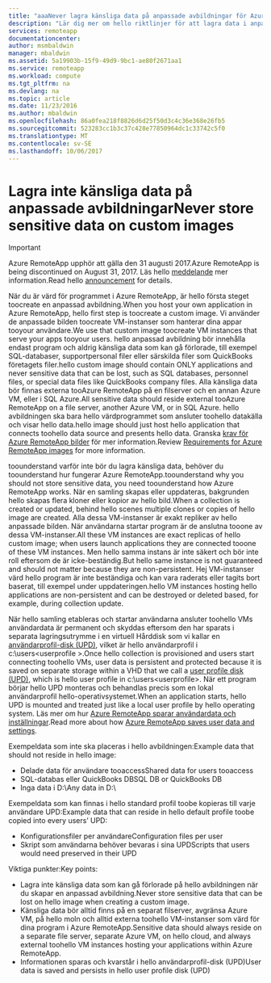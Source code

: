```yaml
---
title: "aaaNever lagra känsliga data på anpassade avbildningar för Azure RemoteApp | Microsoft Docs"
description: "Lär dig mer om hello riktlinjer för att lagra data i anpassade avbildningar i Azure RemoteApp"
services: remoteapp
documentationcenter: 
author: msmbaldwin
manager: mbaldwin
ms.assetid: 5a19903b-15f9-49d9-9bc1-ae80f2671aa1
ms.service: remoteapp
ms.workload: compute
ms.tgt_pltfrm: na
ms.devlang: na
ms.topic: article
ms.date: 11/23/2016
ms.author: mbaldwin
ms.openlocfilehash: 86a0fea218f8826d6d25f50d3c4c36e368e26fb5
ms.sourcegitcommit: 523283cc1b3c37c428e77850964dc1c33742c5f0
ms.translationtype: MT
ms.contentlocale: sv-SE
ms.lasthandoff: 10/06/2017
---
```

# <a name="never-store-sensitive-data-on-custom-images"></a><span data-ttu-id="c7cd4-103">Lagra inte känsliga data på anpassade avbildningar</span><span class="sxs-lookup"><span data-stu-id="c7cd4-103">Never store sensitive data on custom images</span></span>
> [!IMPORTANT]
> <span data-ttu-id="c7cd4-104">Azure RemoteApp upphör att gälla den 31 augusti 2017.</span><span class="sxs-lookup"><span data-stu-id="c7cd4-104">Azure RemoteApp is being discontinued on August 31, 2017.</span></span> <span data-ttu-id="c7cd4-105">Läs hello [meddelande](https://go.microsoft.com/fwlink/?linkid=821148) mer information.</span><span class="sxs-lookup"><span data-stu-id="c7cd4-105">Read hello [announcement](https://go.microsoft.com/fwlink/?linkid=821148) for details.</span></span>
> 
> 

<span data-ttu-id="c7cd4-106">När du är värd för programmet i Azure RemoteApp, är hello första steget toocreate en anpassad avbildning.</span><span class="sxs-lookup"><span data-stu-id="c7cd4-106">When you host your own application in Azure RemoteApp, hello first step is toocreate a custom image.</span></span> <span data-ttu-id="c7cd4-107">Vi använder de anpassade bilden toocreate VM-instanser som hanterar dina appar tooyour användare.</span><span class="sxs-lookup"><span data-stu-id="c7cd4-107">We use that custom image toocreate VM instances that serve your apps tooyour users.</span></span> <span data-ttu-id="c7cd4-108">hello anpassad avbildning bör innehålla endast program och aldrig känsliga data som kan gå förlorade, till exempel SQL-databaser, supportpersonal filer eller särskilda filer som QuickBooks företagets filer.</span><span class="sxs-lookup"><span data-stu-id="c7cd4-108">hello custom image should contain ONLY applications and never sensitive data that can be lost, such as SQL databases, personnel files, or special data files like QuickBooks company files.</span></span> <span data-ttu-id="c7cd4-109">Alla känsliga data bör finnas externa tooAzure RemoteApp på en filserver och en annan Azure VM, eller i SQL Azure.</span><span class="sxs-lookup"><span data-stu-id="c7cd4-109">All sensitive data should reside external tooAzure RemoteApp on a file server, another Azure VM, or in SQL Azure.</span></span> <span data-ttu-id="c7cd4-110">hello avbildningen ska bara hello värdprogrammet som ansluter toohello datakälla och visar hello data.</span><span class="sxs-lookup"><span data-stu-id="c7cd4-110">hello image should just host hello application that connects toohello data source and presents hello data.</span></span> <span data-ttu-id="c7cd4-111">Granska [krav för Azure RemoteApp bilder](remoteapp-imagereqs.md) för mer information.</span><span class="sxs-lookup"><span data-stu-id="c7cd4-111">Review [Requirements for Azure RemoteApp images](remoteapp-imagereqs.md) for more information.</span></span> 

<span data-ttu-id="c7cd4-112">toounderstand varför inte bör du lagra känsliga data, behöver du toounderstand hur fungerar Azure RemoteApp.</span><span class="sxs-lookup"><span data-stu-id="c7cd4-112">toounderstand why you should not store sensitive data, you need toounderstand how Azure RemoteApp works.</span></span> <span data-ttu-id="c7cd4-113">När en samling skapas eller uppdateras, bakgrunden hello skapas flera kloner eller kopior av hello bild.</span><span class="sxs-lookup"><span data-stu-id="c7cd4-113">When a collection is created or updated, behind hello scenes multiple clones or copies of hello image are created.</span></span> <span data-ttu-id="c7cd4-114">Alla dessa VM-instanser är exakt repliker av hello anpassade bilden. När användarna startar program är de anslutna tooone av dessa VM-instanser.</span><span class="sxs-lookup"><span data-stu-id="c7cd4-114">All these VM instances are exact replicas of hello custom image; when users launch applications they are connected tooone of these VM instances.</span></span> <span data-ttu-id="c7cd4-115">Men hello samma instans är inte säkert och bör inte roll eftersom de är icke-beständig.</span><span class="sxs-lookup"><span data-stu-id="c7cd4-115">But hello same instance is not guaranteed and should not matter because they are non-persistent.</span></span> <span data-ttu-id="c7cd4-116">Hej VM-instanser värd hello program är inte beständiga och kan vara raderats eller tagits bort baserat, till exempel under uppdateringen.</span><span class="sxs-lookup"><span data-stu-id="c7cd4-116">hello VM instances hosting hello applications are non-persistent and can be destroyed or deleted based, for example, during collection update.</span></span> 

<span data-ttu-id="c7cd4-117">När hello samling etableras och startar användarna ansluter toohello VMs användardata är permanent och skyddas eftersom den har sparats i separata lagringsutrymme i en virtuell Hårddisk som vi kallar en [användarprofil-disk (UPD)](remoteapp-upd.md), vilket är hello användarprofil i c:\users\<userprofile >.</span><span class="sxs-lookup"><span data-stu-id="c7cd4-117">Once hello collection is provisioned and users start connecting toohello VMs, user data is persistent and protected because it is saved on separate storage within a VHD that we call a [user profile disk (UPD)](remoteapp-upd.md), which is hello user profile in c:\users\<userprofile>.</span></span> <span data-ttu-id="c7cd4-118">När ett program börjar hello UPD monteras och behandlas precis som en lokal användarprofil hello-operativsystemet.</span><span class="sxs-lookup"><span data-stu-id="c7cd4-118">When an application starts, hello UPD is mounted and treated just like a local user profile by hello operating system.</span></span> <span data-ttu-id="c7cd4-119">Läs mer om hur [Azure RemoteApp sparar användardata och inställningar](remoteapp-upd.md).</span><span class="sxs-lookup"><span data-stu-id="c7cd4-119">Read more about how [Azure RemoteApp saves user data and settings](remoteapp-upd.md).</span></span>

<span data-ttu-id="c7cd4-120">Exempeldata som inte ska placeras i hello avbildningen:</span><span class="sxs-lookup"><span data-stu-id="c7cd4-120">Example data that should not reside in hello image:</span></span>

* <span data-ttu-id="c7cd4-121">Delade data för användare tooaccess</span><span class="sxs-lookup"><span data-stu-id="c7cd4-121">Shared data for users tooaccess</span></span>
* <span data-ttu-id="c7cd4-122">SQL-databas eller QuickBooks DB</span><span class="sxs-lookup"><span data-stu-id="c7cd4-122">SQL DB or QuickBooks DB</span></span>
* <span data-ttu-id="c7cd4-123">Inga data i D:\\</span><span class="sxs-lookup"><span data-stu-id="c7cd4-123">Any data in D:\\</span></span>

<span data-ttu-id="c7cd4-124">Exempeldata som kan finnas i hello standard profil toobe kopieras till varje användare UPD:</span><span class="sxs-lookup"><span data-stu-id="c7cd4-124">Example data that can reside in hello default profile toobe copied into every users’ UPD:</span></span>

* <span data-ttu-id="c7cd4-125">Konfigurationsfiler per användare</span><span class="sxs-lookup"><span data-stu-id="c7cd4-125">Configuration files per user</span></span>
* <span data-ttu-id="c7cd4-126">Skript som användarna behöver bevaras i sina UPD</span><span class="sxs-lookup"><span data-stu-id="c7cd4-126">Scripts that users would need preserved in their UPD</span></span>

<span data-ttu-id="c7cd4-127">Viktiga punkter:</span><span class="sxs-lookup"><span data-stu-id="c7cd4-127">Key points:</span></span>

* <span data-ttu-id="c7cd4-128">Lagra inte känsliga data som kan gå förlorade på hello avbildningen när du skapar en anpassad avbildning.</span><span class="sxs-lookup"><span data-stu-id="c7cd4-128">Never store sensitive data that can be lost on hello image when creating a custom image.</span></span>
* <span data-ttu-id="c7cd4-129">Känsliga data bör alltid finns på en separat filserver, avgränsa Azure VM, på hello moln och alltid externa toohello VM-instanser som värd för dina program i Azure RemoteApp.</span><span class="sxs-lookup"><span data-stu-id="c7cd4-129">Sensitive data should always reside on a separate file server, separate Azure VM, on hello cloud, and always external toohello VM instances hosting your applications within Azure RemoteApp.</span></span> 
* <span data-ttu-id="c7cd4-130">Informationen sparas och kvarstår i hello användarprofil-disk (UPD)</span><span class="sxs-lookup"><span data-stu-id="c7cd4-130">User data is saved and persists in hello user profile disk (UPD)</span></span>

